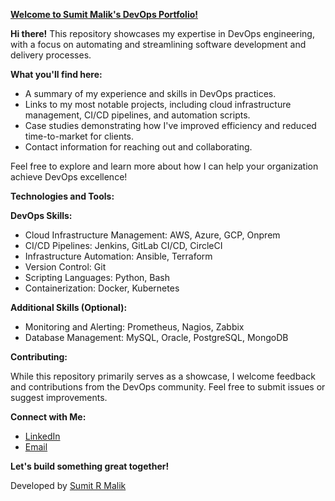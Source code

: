**[Welcome to Sumit Malik's DevOps Portfolio!](https://sumitrmalik.github.io/sumitmalik.io/)**

**Hi there!** This repository showcases my expertise in DevOps engineering, with a focus on automating and streamlining software development and delivery processes.

**What you'll find here:**

* A summary of my experience and skills in DevOps practices.
* Links to my most notable projects, including cloud infrastructure management, CI/CD pipelines, and automation scripts.
* Case studies demonstrating how I've improved efficiency and reduced time-to-market for clients.
* Contact information for reaching out and collaborating.

Feel free to explore and learn more about how I can help your organization achieve DevOps excellence!

**Technologies and Tools:**

**DevOps Skills:**

* Cloud Infrastructure Management: AWS, Azure, GCP, Onprem
* CI/CD Pipelines: Jenkins, GitLab CI/CD, CircleCI 
* Infrastructure Automation: Ansible, Terraform
* Version Control: Git
* Scripting Languages: Python, Bash
* Containerization: Docker, Kubernetes

**Additional Skills (Optional):**

* Monitoring and Alerting: Prometheus, Nagios, Zabbix
* Database Management: MySQL, Oracle, PostgreSQL, MongoDB

**Contributing:**

While this repository primarily serves as a showcase, I welcome feedback and contributions from the DevOps community. Feel free to submit issues or suggest improvements.

**Connect with Me:**

* [LinkedIn](https://www.linkedin.com/in/sumit-r-malik/)
* [Email](malik.r.sumit@gmail.com)

**Let's build something great together!**

Developed by [Sumit R Malik](https://www.linkedin.com/in/sumit-r-malik/)
